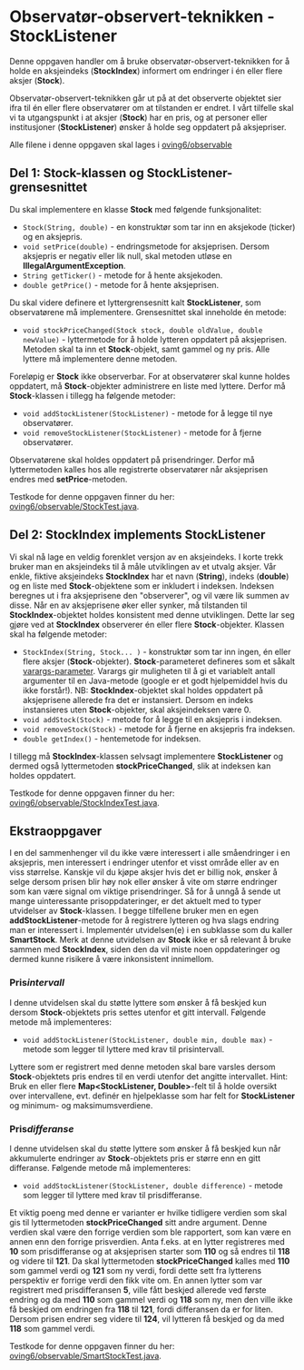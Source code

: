 # Observatør-observert-teknikken - StockListener

Denne oppgaven handler om å bruke observatør-observert-teknikken for å holde en aksjeindeks (**StockIndex**) informert om endringer i én eller flere aksjer (**Stock**).

Observatør-observert-teknikken går ut på at det observerte objektet sier ifra til én eller flere observatører om at tilstanden er endret. I vårt tilfelle skal vi ta utgangspunkt i at aksjer (**Stock**) har en pris, og at personer eller institusjoner (**StockListener**) ønsker å holde seg oppdatert på aksjepriser.

Alle filene i denne oppgaven skal lages i [oving6/observable](../../src/main/java/oving6/observable)

## Del 1: Stock-klassen og StockListener-grensesnittet

Du skal implementere en klasse **Stock** med følgende funksjonalitet:

- `Stock(String, double)` - en konstruktør som tar inn en aksjekode (ticker) og en aksjepris.
- `void setPrice(double)` - endringsmetode for aksjeprisen. Dersom aksjepris er negativ eller lik null, skal metoden utløse en **IllegalArgumentException**.
- `String getTicker()` - metode for å hente aksjekoden.
- `double getPrice()` - metode for å hente aksjeprisen.

Du skal videre definere et lyttergrensesnitt kalt **StockListener**, som observatørene må implementere. Grensesnittet skal inneholde én metode:

- `void stockPriceChanged(Stock stock, double oldValue, double newValue)` - lyttermetode for å holde lytteren oppdatert på aksjeprisen. Metoden skal ta inn et **Stock**-objekt, samt gammel og ny pris. Alle lyttere må implementere denne metoden.

Foreløpig er **Stock** ikke observerbar. For at observatører skal kunne holdes oppdatert, må **Stock**-objekter administrere en liste med lyttere. Derfor må **Stock**-klassen i tillegg ha følgende metoder:

- `void addStockListener(StockListener)` - metode for å legge til nye observatører.
- `void removeStockListener(StockListener)` - metode for å fjerne observatører.

Observatørene skal holdes oppdatert på prisendringer. Derfor må lyttermetoden kalles hos alle registrerte observatører når aksjeprisen endres med **setPrice**-metoden.

Testkode for denne oppgaven finner du her: [oving6/observable/StockTest.java](../../src/test/java/oving6/observable/StockTest.java).

## Del 2: StockIndex implements StockListener

Vi skal nå lage en veldig forenklet versjon av en aksjeindeks. I korte trekk bruker man en aksjeindeks til å måle utviklingen av et utvalg aksjer. Vår enkle, fiktive aksjeindeks **StockIndex** har et navn (**String**), indeks (**double**) og en liste med **Stock**-objektene som er inkludert i indeksen. Indeksen beregnes ut i fra aksjeprisene den "observerer", og vil være lik summen av disse. Når en av aksjeprisene øker eller synker, må tilstanden til **StockIndex**-objektet holdes konsistent med denne utviklingen. Dette lar seg gjøre ved at **StockIndex** observerer én eller flere **Stock**-objekter. Klassen skal ha følgende metoder:

- `StockIndex(String, Stock... )` - konstruktør som tar inn ingen, én eller flere aksjer (**Stock**-objekter). **Stock**-parameteret defineres som et såkalt [varargs-parameter](https://www.geeksforgeeks.org/variable-arguments-varargs-in-java/). Varargs gir muligheten til å gi et variablelt antall argumenter til en Java-metode (google er et godt hjelpemiddel hvis du ikke forstår!). NB: **StockIndex**-objektet skal holdes oppdatert på aksjeprisene allerede fra det er instansiert. Dersom en indeks instansieres uten **Stock**-objekter, skal aksjeindeksen være 0.
- `void addStock(Stock)` - metode for å legge til en aksjepris i indeksen.
- `void removeStock(Stock)` - metode for å fjerne en aksjepris fra indeksen.
- `double getIndex()` - hentemetode for indeksen.

I tillegg må **StockIndex**-klassen selvsagt implementere **StockListener** og dermed også lyttermetoden **stockPriceChanged**, slik at indeksen kan holdes oppdatert.

Testkode for denne oppgaven finner du her: [oving6/observable/StockIndexTest.java](../../src/test/java/oving6/observable/StockIndexTest.java).

## Ekstraoppgaver

I en del sammenhenger vil du ikke være interessert i alle småendringer i en aksjepris, men interessert i endringer utenfor et visst område eller av en viss størrelse. Kanskje vil du kjøpe aksjer hvis det er billig nok, ønsker å selge dersom prisen blir høy nok eller ønsker å vite om større endringer som kan være signal om viktige prisendringer. Så for å unngå å sende ut mange uinteressante prisoppdateringer, er det aktuelt med to typer utvidelser av **Stock**-klassen. I begge tilfellene bruker men en egen **addStockListener**-metode for å registrere lytteren og hva slags endring man er interessert i. Implementér utvidelsen(e) i en subklasse som du kaller **SmartStock**. Merk at denne utvidelsen av **Stock** ikke er så relevant å bruke sammen med **StockIndex**, siden den da vil miste noen oppdateringer og dermed kunne risikere å være inkonsistent innimellom.

### Pris*intervall*

I denne utvidelsen skal du støtte lyttere som ønsker å få beskjed kun dersom **Stock**-objektets pris settes utenfor et gitt intervall. Følgende metode må implementeres:

- `void addStockListener(StockListener, double min, double max)` - metode som legger til lyttere med krav til prisintervall.

Lyttere som er registrert med denne metoden skal bare varsles dersom **Stock**-objektets pris endres til en verdi utenfor det angitte intervallet. Hint: Bruk en eller flere **Map<StockListener, Double>**-felt til å holde oversikt over intervallene, evt. definér en hjelpeklasse som har felt for **StockListener** og minimum- og maksimumsverdiene.

### Pris*differanse*

I denne utvidelsen skal du støtte lyttere som ønsker å få beskjed kun når akkumulerte endringer av **Stock**-objektets pris er større enn en gitt differanse. Følgende metode må implementeres:

- `void addStockListener(StockListener, double difference)` - metode som legger til lyttere med krav til prisdifferanse.

Et viktig poeng med denne er varianter er hvilke tidligere verdien som skal gis til lyttermetoden **stockPriceChanged** sitt andre argument. Denne verdien skal være den forrige verdien som ble rapportert, som kan være en annen enn den forrige prisverdien. Anta f.eks. at en lytter registreres med **10** som prisdifferanse og at aksjeprisen starter som **110** og så endres til **118** og videre til **121**. Da skal lyttermetoden **stockPriceChanged** kalles med **110** som gammel verdi og **121** som ny verdi, fordi dette sett fra lytterens perspektiv er forrige verdi den fikk vite om. En annen lytter som var registrert med prisdifferansen **5**, ville fått beskjed allerede ved første endring og da med **110** som gammel verdi og **118** som ny, men den ville ikke få beskjed om endringen fra **118** til **121**, fordi differansen da er for liten. Dersom prisen endrer seg videre til **124**, vil lytteren få beskjed og da med **118** som gammel verdi.

Testkode for denne oppgaven finner du her: [oving6/observable/SmartStockTest.java](../../src/test/java/oving6/observable/SmartStockTest.java).
